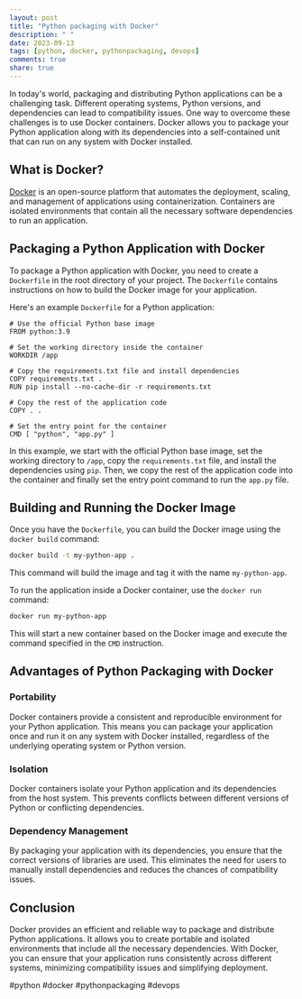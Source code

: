 ```yaml
---
layout: post
title: "Python packaging with Docker"
description: " "
date: 2023-09-13
tags: [python, docker, pythonpackaging, devops]
comments: true
share: true
---
```


In today's world, packaging and distributing Python applications can be a challenging task. Different operating systems, Python versions, and dependencies can lead to compatibility issues. One way to overcome these challenges is to use Docker containers. Docker allows you to package your Python application along with its dependencies into a self-contained unit that can run on any system with Docker installed.

## What is Docker?

[Docker](https://www.docker.com/) is an open-source platform that automates the deployment, scaling, and management of applications using containerization. Containers are isolated environments that contain all the necessary software dependencies to run an application.

## Packaging a Python Application with Docker

To package a Python application with Docker, you need to create a `Dockerfile` in the root directory of your project. The `Dockerfile` contains instructions on how to build the Docker image for your application.

Here's an example `Dockerfile` for a Python application:

```docker
# Use the official Python base image
FROM python:3.9

# Set the working directory inside the container
WORKDIR /app

# Copy the requirements.txt file and install dependencies
COPY requirements.txt .
RUN pip install --no-cache-dir -r requirements.txt

# Copy the rest of the application code
COPY . .

# Set the entry point for the container
CMD [ "python", "app.py" ]
```

In this example, we start with the official Python base image, set the working directory to `/app`, copy the `requirements.txt` file, and install the dependencies using `pip`. Then, we copy the rest of the application code into the container and finally set the entry point command to run the `app.py` file.

## Building and Running the Docker Image

Once you have the `Dockerfile`, you can build the Docker image using the `docker build` command:

```bash
docker build -t my-python-app .
```

This command will build the image and tag it with the name `my-python-app`.

To run the application inside a Docker container, use the `docker run` command:

```bash
docker run my-python-app
```

This will start a new container based on the Docker image and execute the command specified in the `CMD` instruction.

## Advantages of Python Packaging with Docker

### Portability

Docker containers provide a consistent and reproducible environment for your Python application. This means you can package your application once and run it on any system with Docker installed, regardless of the underlying operating system or Python version.

### Isolation

Docker containers isolate your Python application and its dependencies from the host system. This prevents conflicts between different versions of Python or conflicting dependencies.

### Dependency Management

By packaging your application with its dependencies, you ensure that the correct versions of libraries are used. This eliminates the need for users to manually install dependencies and reduces the chances of compatibility issues.

## Conclusion

Docker provides an efficient and reliable way to package and distribute Python applications. It allows you to create portable and isolated environments that include all the necessary dependencies. With Docker, you can ensure that your application runs consistently across different systems, minimizing compatibility issues and simplifying deployment.

#python #docker #pythonpackaging #devops